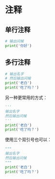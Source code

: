 # 注释

## 单行注释

<div class="run"></div>

```python
# 输出问候
print('你好')
```

## 多行注释

<div class="run"></div>

```python
# 输出名字
# 然后输出问候
print('老白')
print('吃了吗？')
```

另一种更常用的方式：

<div class="run"></div>

```python
'''
输出名字
然后输出问候
'''
print('老白')
print('吃了吗？')
```

使用三个双引号也可以：

<div class="run"></div>

```python
"""
输出名字
然后输出问候
"""
print('老白')
print('吃了吗？')
```
